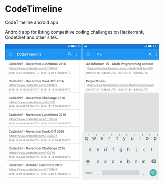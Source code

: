 # CodeTimeline
CodeTimeline android app

Android app for listing competitive coding challenges on Hackerrank, CodeChef and other sites.

<p align="center"><img src="Screenshot/Screenshot_2016-03-23-09-20-51.png" width="250px" /> <img src="Screenshot/Screenshot_2016-03-23-09-21-08.png" width="250px" /></p>
